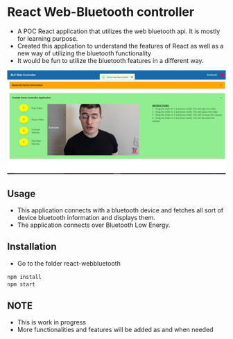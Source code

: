 # React Web-Bluetooth controller

- A POC React application that utilizes the web bluetooth api. It is mostly for learning purpose.
- Created this application to understand the features of React as well as a new way of utilizing the bluetooth functionality
- It would be fun to utilize the bluetooth features in a different way. 

![alt Youtube Demo](https://raw.githubusercontent.com/errakeshm/react-bluetooth-app/master/web-bluetooth-app/public/youtube_demo.JPG)


## Usage
- This application connects with a bluetooth device and fetches all sort of device bluetooth information and displays them.
- The application connects over Bluetooth Low Energy.

## Installation
- Go to the folder react-webbluetooth
```cmd
npm install
npm start
```

## NOTE
- This is work in progress
- More functionalities and features will be added as and when needed